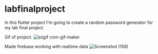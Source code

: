 # labfinalproject

In this flutter project I'm going to create a random password generator for my lab final project.

Gif of project.
![ezgif com-gif-maker](https://user-images.githubusercontent.com/70236162/147729440-19027858-0fca-46cb-8498-d0de05285f7f.gif)

Made firebase working with realtime data
![Screenshot (158)](https://user-images.githubusercontent.com/70236162/147783161-743ce4dc-a885-4c54-bac9-f638d331cc1b.png)
